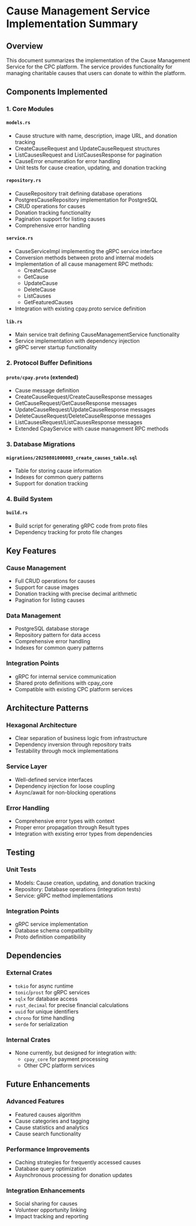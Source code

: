 # Cause Management Service Implementation Summary

## Overview

This document summarizes the implementation of the Cause Management Service for the CPC platform. The service provides functionality for managing charitable causes that users can donate to within the platform.

## Components Implemented

### 1. Core Modules

#### `models.rs`
- Cause structure with name, description, image URL, and donation tracking
- CreateCauseRequest and UpdateCauseRequest structures
- ListCausesRequest and ListCausesResponse for pagination
- CauseError enumeration for error handling
- Unit tests for cause creation, updating, and donation tracking

#### `repository.rs`
- CauseRepository trait defining database operations
- PostgresCauseRepository implementation for PostgreSQL
- CRUD operations for causes
- Donation tracking functionality
- Pagination support for listing causes
- Comprehensive error handling

#### `service.rs`
- CauseServiceImpl implementing the gRPC service interface
- Conversion methods between proto and internal models
- Implementation of all cause management RPC methods:
  - CreateCause
  - GetCause
  - UpdateCause
  - DeleteCause
  - ListCauses
  - GetFeaturedCauses
- Integration with existing cpay.proto service definition

#### `lib.rs`
- Main service trait defining CauseManagementService functionality
- Service implementation with dependency injection
- gRPC server startup functionality

### 2. Protocol Buffer Definitions

#### `proto/cpay.proto` (extended)
- Cause message definition
- CreateCauseRequest/CreateCauseResponse messages
- GetCauseRequest/GetCauseResponse messages
- UpdateCauseRequest/UpdateCauseResponse messages
- DeleteCauseRequest/DeleteCauseResponse messages
- ListCausesRequest/ListCausesResponse messages
- Extended CpayService with cause management RPC methods

### 3. Database Migrations

#### `migrations/20250801000003_create_causes_table.sql`
- Table for storing cause information
- Indexes for common query patterns
- Support for donation tracking

### 4. Build System

#### `build.rs`
- Build script for generating gRPC code from proto files
- Dependency tracking for proto file changes

## Key Features

### Cause Management
- Full CRUD operations for causes
- Support for cause images
- Donation tracking with precise decimal arithmetic
- Pagination for listing causes

### Data Management
- PostgreSQL database storage
- Repository pattern for data access
- Comprehensive error handling
- Indexes for common query patterns

### Integration Points
- gRPC for internal service communication
- Shared proto definitions with cpay_core
- Compatible with existing CPC platform services

## Architecture Patterns

### Hexagonal Architecture
- Clear separation of business logic from infrastructure
- Dependency inversion through repository traits
- Testability through mock implementations

### Service Layer
- Well-defined service interfaces
- Dependency injection for loose coupling
- Async/await for non-blocking operations

### Error Handling
- Comprehensive error types with context
- Proper error propagation through Result types
- Integration with existing error types from dependencies

## Testing

### Unit Tests
- Models: Cause creation, updating, and donation tracking
- Repository: Database operations (integration tests)
- Service: gRPC method implementations

### Integration Points
- gRPC service implementation
- Database schema compatibility
- Proto definition compatibility

## Dependencies

### External Crates
- `tokio` for async runtime
- `tonic`/`prost` for gRPC services
- `sqlx` for database access
- `rust_decimal` for precise financial calculations
- `uuid` for unique identifiers
- `chrono` for time handling
- `serde` for serialization

### Internal Crates
- None currently, but designed for integration with:
  - `cpay_core` for payment processing
  - Other CPC platform services

## Future Enhancements

### Advanced Features
- Featured causes algorithm
- Cause categories and tagging
- Cause statistics and analytics
- Cause search functionality

### Performance Improvements
- Caching strategies for frequently accessed causes
- Database query optimization
- Asynchronous processing for donation updates

### Integration Enhancements
- Social sharing for causes
- Volunteer opportunity linking
- Impact tracking and reporting